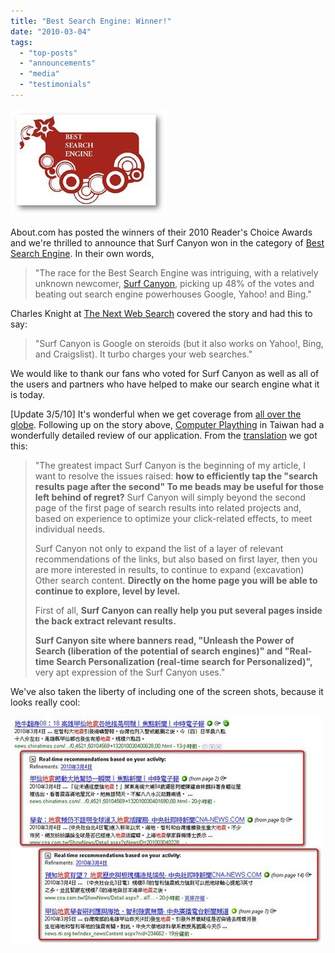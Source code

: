 ```yaml
---
title: "Best Search Engine: Winner!"
date: "2010-03-04"
tags: 
  - "top-posts"
  - "announcements"
  - "media"
  - "testimonials"
---
```


![About.com Best Search Engine Logo](/assets/images/rank-dynamics/aboutcom-best-search-engine-logo.jpg "About.com Best Search Engine Logo")

About.com has posted the winners of their 2010 Reader's Choice Awards and we're thrilled to announce that Surf Canyon won in the category of [Best Search Engine](https://web.archive.org/web/20100306020705/http://websearch.about.com/od/2010readerschoiceawards/ss/2010-readers-choice-awards-winners_10.htm). In their own words,

> "The race for the Best Search Engine was intriguing, with a relatively unknown newcomer, [Surf Canyon](http://www.surfcanyon.com/), picking up 48% of the votes and beating out search engine powerhouses Google, Yahoo! and Bing."

Charles Knight at [The Next Web Search](http://thenextweb.com/search/2010/03/04/discovery-engine-year-surf-canyon/) covered the story and had this to say:

> "Surf Canyon is Google on steroids (but it also works on Yahoo!, Bing, and Craigslist). It turbo charges your web searches."

We would like to thank our fans who voted for Surf Canyon as well as all of the users and partners who have helped to make our search engine what it is today.

\[Update 3/5/10\] It's wonderful when we get coverage from [all over the globe](/rank-dynamics/all-corners-of-globe/). Following up on the story above, [Computer Plaything](http://playpcesor.blogspot.com/2010/03/surf-canyon-google.html) in Taiwan had a wonderfully detailed review of our application. From the [translation](http://translate.google.com/translate?js=y&prev=_t&hl=en&ie=UTF-8&layout=1&eotf=1&u=http%3A%2F%2Fplaypcesor.blogspot.com%2F2010%2F03%2Fsurf-canyon-google.html&sl=auto&tl=en) we got this:

> "The greatest impact Surf Canyon is the beginning of my article, I want to resolve the issues raised: **how to efficiently tap the "search results page after the second" To me beads may be useful for those left behind of regret?** Surf Canyon will simply beyond the second page of the first page of search results into related projects and, based on experience to optimize your click-related effects, to meet individual needs.
> 
> Surf Canyon not only to expand the list of a layer of relevant recommendations of the links, but also based on first layer, then you are more interested in results, to continue to expand (excavation) Other search content. **Directly on the home page you will be able to continue to explore, level by level.**
> 
> First of all, **Surf Canyon can really help you put several pages inside the back extract relevant results.**
> 
> **Surf Canyon site where banners read, "Unleash the Power of Search (liberation of the potential of search engines)" and "Real-time Search Personalization (real-time search for Personalized)",** very apt expression of the Surf Canyon uses."

We've also taken the liberty of including one of the screen shots, because it looks really cool:

![Computer Plaything Screen Shot](/assets/images/rank-dynamics/computer-plaything-screen-shot.jpg)
